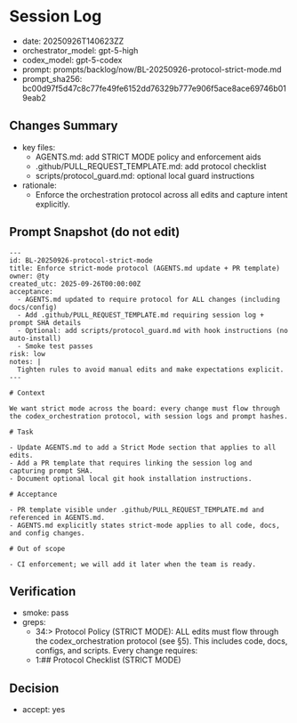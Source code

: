 # Session Log
- date: 20250926T140623ZZ
- orchestrator_model: gpt-5-high
- codex_model: gpt-5-codex
- prompt: prompts/backlog/now/BL-20250926-protocol-strict-mode.md
- prompt_sha256: bc00d97f5d47c8c77fe49fe6152dd76329b777e906f5ace8ace69746b019eab2

## Changes Summary
- key files:
  - AGENTS.md: add STRICT MODE policy and enforcement aids
  - .github/PULL_REQUEST_TEMPLATE.md: add protocol checklist
  - scripts/protocol_guard.md: optional local guard instructions
- rationale:
  - Enforce the orchestration protocol across all edits and capture intent explicitly.

## Prompt Snapshot (do not edit)
```
---
id: BL-20250926-protocol-strict-mode
title: Enforce strict-mode protocol (AGENTS.md update + PR template)
owner: @ty
created_utc: 2025-09-26T00:00:00Z
acceptance:
  - AGENTS.md updated to require protocol for ALL changes (including docs/config)
  - Add .github/PULL_REQUEST_TEMPLATE.md requiring session log + prompt SHA details
  - Optional: add scripts/protocol_guard.md with hook instructions (no auto-install)
  - Smoke test passes
risk: low
notes: |
  Tighten rules to avoid manual edits and make expectations explicit.
---

# Context

We want strict mode across the board: every change must flow through the codex_orchestration protocol, with session logs and prompt hashes.

# Task

- Update AGENTS.md to add a Strict Mode section that applies to all edits.
- Add a PR template that requires linking the session log and capturing prompt SHA.
- Document optional local git hook installation instructions.

# Acceptance

- PR template visible under .github/PULL_REQUEST_TEMPLATE.md and referenced in AGENTS.md.
- AGENTS.md explicitly states strict-mode applies to all code, docs, and config changes.

# Out of scope

- CI enforcement; we will add it later when the team is ready.
```

## Verification
- smoke: pass
- greps:
  - 34:> Protocol Policy (STRICT MODE): ALL edits must flow through the codex_orchestration protocol (see §5). This includes code, docs, configs, and scripts. Every change requires:
  - 1:## Protocol Checklist (STRICT MODE)

## Decision
- accept: yes
